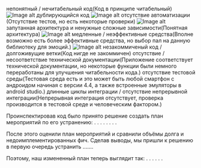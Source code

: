 
непонятный / нечитабельный код(Код в принципе читабельный)
![Image alt](https://github.com/Daniil-Lukashchik/Chat-program/blob/master/%D0%A7%D0%B8%D1%82%D0%B0%D0%B1%D0%B5%D0%BB%D1%8C%D0%BD%D0%BE%D1%81%D1%82%D1%8C.png)
дублирующийся код
![Image alt](https://github.com/Daniil-Lukashchik/Chat-program/blob/master/%D0%9F%D0%BE%D0%B2%D1%82%D0%BE%D1%80.png)
отсутствие автоматизации (Отсутствие тестов, но есть некоторые проверки)
![Image alt](https://github.com/Daniil-Lukashchik/Chat-program/blob/master/%D0%9F%D1%80%D0%BE%D0%B2%D0%B5%D1%80%D0%BA%D0%B8.png)
запутанная архитектура и ненужные сложные зависимости(Понятная архитектура)
![Image alt](https://github.com/Daniil-Lukashchik/Chat-program/blob/master/%D0%B0%D1%80%D1%85%D0%B8%D1%82%D0%B5%D0%BA%D1%82%D1%83%D1%80%D0%B0.jpg)
медленные / неэффективные средства(Вполне возможно есть более эффективные средства, но выбор пал на данную библиотеку для эмоций.)
![Image alt](https://github.com/Daniil-Lukashchik/Chat-program/blob/master/%D0%9D%D0%B5%D1%8D%D1%84%D1%84%D0%B5%D0%BA%D1%82%D0%B8%D0%B2%D0%BD%D0%BE%D1%81%D1%82%D1%8C.png)
незакоммиченый код / долгоживущие ветки(Код нигде не закоммичен)
отсутствие / несоответствие технической документации(Приложение соответствует технической документации, но некоторые функции были немного переработаны для улучшения читабельности кода.)
отсутствие тестовой среды(Тестовая среда есть и это может быть любой смартфон с андроидом начиная с версии 4.4, а также встроенные эмуляторы в android studio.)
длинные циклы интеграции / отсутствие непрерывной интеграции(Непрерывная интеграция отсутствует, проверка производится в тестовой среде и человеческим фактором.)

Проинспектировав код было принято решение создать план мероприятий по его устранению:
.
.
.
.
.
.
.
.

После этого оценили план мероприятий и сравнили объёмы долга и недоимплементированных фич.
Сделав выводы, мы пришли к решению в первую очередь устранить .......

Поэтому, наш измененный план теперь выглядит так:
.
.
.
.
.
.





